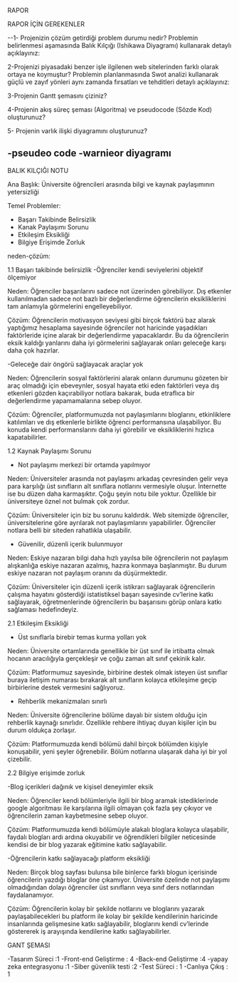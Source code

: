 RAPOR


RAPOR İÇİN GEREKENLER

--1- Projenizin çözüm getirdiği problem durumu nedir? Problemin belirlenmesi
aşamasında Balık Kılçığı (Ishikawa Diyagramı) kullanarak detaylı açıklayınız:

2-Projenizi piyasadaki benzer işle ilgilenen web sitelerinden farklı olarak ortaya
ne koymuştur? Problemin planlanmasında Swot analizi kullanarak güçlü ve
zayıf yönleri aynı zamanda fırsatları ve tehditleri detaylı açıklayınız:

3-Projenin Gantt şemasını çiziniz?

4-Projenin akış süreç şeması (Algoritma) ve pseudocode (Sözde Kod)
oluşturunuz?

5- Projenin varlık ilişki diyagramını oluşturunuz?


-pseudeo code 
-warnieor diyagramı
-


BALIK KILÇIĞI NOTU

Ana Başlık:
Üniversite öğrencileri arasında bilgi ve kaynak paylaşımının yetersizliği 

Temel Problemler:

- Başarı Takibinde Belirsizlik
- Kanak Paylaşımı Sorunu
- Etkileşim Eksikliği
- Bilgiye Erişimde Zorluk



neden-çözüm:

1.1 Başarı takibinde belirsizlik
-Öğrenciler kendi seviyelerini objektif ölçemiyor

Neden: Öğrenciler başarılarını sadece not üzerinden görebiliyor. Dış etkenler kullanılmadan sadece not bazlı bir değerlendirme öğrencilerin eksikliklerini tam anlamıyla görmelerini engelleyebiliyor. 

Çözüm: Öğrencilerin motivasyon seviyesi gibi birçok faktörü baz alarak yaptığımız hesaplama sayesinde öğrenciler not haricinde yaşadıkları faktörleride içine alarak bir değerlendirme yapacaklardır. Bu da öğrencilerin eksik kaldığı yanlarını daha iyi görmelerini sağlayarak onları geleceğe karşı daha çok hazırlar. 

-Geleceğe dair öngörü sağlayacak araçlar yok

Neden: Öğrencilerin sosyal faktörlerini alarak onların durumunu gözeten bir araç olmadığı için ebeveynler, sosyal hayata etki eden faktörleri veya dış etkenleri gözden kaçırabiliyor notlara bakarak, buda etraflıca bir değerlendirme yapamamalarına sebep oluyor. 

Çözüm: Öğrenciler, platformumuzda not paylaşımlarını bloglarını, etkinliklere katılımları ve dış etkenlerle birlikte öğrenci performansına ulaşabiliyor. Bu konuda kendi performanslarını daha iyi görebilir ve eksikliklerini hızlıca kapatabilirler.

1.2 Kaynak Paylaşımı Sorunu

- Not paylaşımı merkezi bir ortamda yapılmıyor

Neden: Üniversiteler arasında not paylaşımı arkadaş çevresinden gelir veya para karşılığı üst sınıfların alt sınıflara notlarını vermesiyle oluşur. İnternette ise bu düzen daha karmaşıktır. Çoğu şeyin notu bile yoktur. Özellikle bir üniversiteye öznel not bulmak çok zordur. 

Çözüm: Üniversiteler için biz bu sorunu kaldırdık. Web sitemizde öğrenciler, üniversitelerine göre ayrılarak not paylaşımlarını yapabilirler. Öğrenciler notlara belli bir siteden rahatlıkla ulaşabilir. 

- Güvenilir, düzenli içerik bulunmuyor 

Neden: Eskiye nazaran bilgi daha hızlı yayılsa bile öğrencilerin not paylaşım alışkanlığa eskiye nazaran azalmış, hazıra konmaya başlanmıştır. Bu durum eskiye nazaran not paylaşım oranını da düşürmektedir. 

Çözüm: Üniversiteler için düzenli içerik istikrarı sağlayarak öğrencilerin çalışma hayatını gösterdiği istatistiksel başarı sayesinde cv’lerine katkı sağlayarak, öğretmenlerinde öğrencilerin bu başarısını görüp onlara katkı sağlaması hedefindeyiz. 

2.1 Etkileşim Eksikliği 
- Üst sınıflarla birebir temas kurma yolları yok

Neden: Üniversite ortamlarında genellikle bir üst sınıf ile irtibatta olmak hocanın aracılığıyla gerçekleşir ve çoğu zaman alt sınıf çekinik kalır. 

Çözüm: Platformumuz sayesinde, birbirine destek olmak isteyen üst sınıflar buraya iletişim numarası bırakarak alt sınıfların kolayca etkileşime geçip birbirlerine destek vermesini sağlıyoruz.

- Rehberlik mekanizmaları sınırlı 

Neden: Üniversite öğrencilerine bölüme dayalı bir sistem olduğu için rehberlik kaynağı sınırlıdır. Özellikle rehbere ihtiyaç duyan kişiler için bu durum oldukça zorlaşır. 

Çözüm: Platformumuzda kendi bölümü dahil birçok bölümden kişiyle konuşabilir, yeni şeyler öğrenebilir. Bölüm notlarına ulaşarak daha iyi bir yol çizebilir. 

2.2 Bilgiye erişimde zorluk

-Blog içerikleri dağınık ve kişisel deneyimler eksik

Neden: Öğrenciler kendi bölümleriyle ilgili bir blog aramak istediklerinde google algoritması ile karşılarına ilgili olmayan çok fazla şey çıkıyor ve öğrencilerin zaman kaybetmesine sebep oluyor. 

Çözüm: Platformumuzda kendi bölümüyle alakalı bloglara kolayca ulaşabilir, faydalı blogları ardı ardına okuyabilir ve öğrendikleri bilgiler neticesinde kendisi de bir blog yazarak eğitimine katkı sağlayabilir. 

-Öğrencilerin katkı sağlayacağı platform eksikliği

Neden: Birçok blog sayfası bulunsa bile binlerce farklı blogun içerisinde öğrencilerin yazdığı bloglar öne çıkamıyor. Üniversite özelinde not paylaşımı olmadığından dolayı öğrenciler üst sınıfların veya sınıf ders notlarından faydalanamıyor. 

Çözüm: Öğrencilerin kolay bir şekilde notlarını ve bloglarını yazarak paylaşabilecekleri bu platform ile kolay bir şekilde kendilerinin haricinde insanlarında gelişmesine katkı sağlayabilir, bloglarını kendi cv’lerinde göstererek iş arayışında kendilerine katkı sağlayabilirler. 


GANT ŞEMASI

-Tasarım Süreci :1
-Front-end Geliştirme : 4
-Back-end Geliştirme :4
-yapay zeka entegrasyonu :1
-Siber güvenlik testi :2
-Test Süreci : 1
-Canlıya Çıkış : 1

